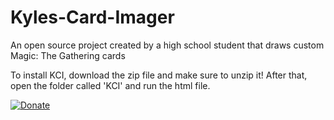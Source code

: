 # Kyles-Card-Imager
An open source project created by a high school student that draws custom Magic: The Gathering cards

To install KCI, download the zip file and make sure to unzip it! After that, open the folder called 'KCI' and run the html file.



[![Donate](https://img.shields.io/badge/Donate-PayPal-blue.svg)](https://www.google.com/)
